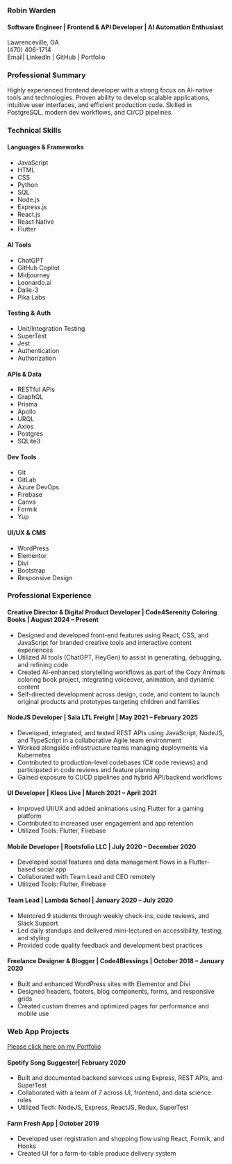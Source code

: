### Robin Warden
#### Software Engineer | Frontend & API Developer | AI Automation Enthusiast

Lawrenceville, GA        
(470) 406-1714      
Email| LinkedIn | GitHub | Portfolio 

### Professional Summary

Highly experienced frontend developer with a strong focus on AI-native tools and technologies. Proven ability to develop scalable applications, intuitive user interfaces, and efficient production code. Skilled in PostgreSQL, modern dev workflows, and CI/CD pipelines.

### Technical Skills

#### Languages & Frameworks
* JavaScript
* HTML
* CSS
* Python
* SQL
* Node.js
* Express.js
* React.js
* React Native
* Flutter
#### AI Tools
* ChatGPT
* GitHub Copilot
* Midjourney
* Leonardo.ai
* Dalle-3
* Pika Labs
#### Testing & Auth
* Unit/Integration Testing
* SuperTest
* Jest
* Authentication
* Authorization
#### APIs & Data
* RESTful APIs
* GraphQL
* Prisma
* Apollo
* URQL
* Axios
* Postgres
* SQLite3
#### Dev Tools
* Git
* GitLab
* Azure DevOps
* Firebase
* Canva
* Formik
* Yup
#### UI/UX & CMS
* WordPress
* Elementor
* Divi
* Bootstrap
* Responsive Design

### Professional Experience

#### Creative Director & Digital Product Developer | Code4Serenity Coloring Books | August 2024 – Present

* Designed and developed front-end features using React, CSS, and JavaScript for branded creative tools and interactive content experiences
* Utilized AI tools (ChatGPT, HeyGen) to assist in generating, debugging, and refining code
* Created AI-enhanced storytelling workflows as part of the Cozy Animals coloring book project, integrating voiceover, animation, and dynamic content
* Self-directed development across design, code, and content to launch original products and prototypes targeting children and families

#### NodeJS Developer | Saia LTL Freight | May 2021 – February 2025

* Developed, integrated, and tested REST APIs using JavaScript, NodeJS, and TypeScript in a collaborative Agile team environment
* Worked alongside infrastructure teams managing deployments via Kubernetes
* Contributed to production-level codebases (C# code reviews) and participated in code reviews and feature planning
* Gained exposure to CI/CD pipelines and hybrid API/backend workflows

#### UI Developer | Kleos Live | March 2021 – April 2021

* Improved UI/UX and added animations using Flutter for a gaming platform
* Contributed to increased user engagement and app retention
* Utilized Tools: Flutter, Firebase

#### Mobile Developer | Rootsfolio LLC | July 2020 – December 2020

* Developed social features and data management flows in a Flutter-based social app
* Collaborated with Team Lead and CEO remotely
* Utilized Tools: Flutter, Firebase

#### Team Lead | Lambda School | January 2020 – July 2020

* Mentored 9 students through weekly check-ins, code reviews, and Slack Support
* Led daily standups and delivered mini-lectured on accessibility, testing, and styling
* Provided code quality feedback and development best practices

#### Freelance Designer & Blogger | Code4Blessings | October 2018 – January 2020

* Built and enhanced WordPress sites with Elementor and Divi
* Designed headers, footers, blog components, forms, and responsive grids
* Created custom themes and optimized pages for performance and mobile use

### Web App Projects 
[Please click here on my Portfolio](https://)

#### Spotify Song Suggester| February 2020

* Built and documented backend services using Express, REST APIs, and SuperTest
* Collaborated with a team of 7 across UI, frontend, and data science roles
* Utilized Tech: NodeJS, Express, ReactJS, Redux, SuperTest

#### Farm Fresh App | October 2019

* Developed user registration and shopping flow using React, Formik, and Hooks
* Created UI for a farm-to-table produce delivery system